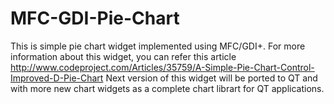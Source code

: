 # MFC-GDI-Pie-Chart

This is simple pie chart widget implemented using MFC/GDI+. For more information about this
widget, you can refer this article
http://www.codeproject.com/Articles/35759/A-Simple-Pie-Chart-Control-Improved-D-Pie-Chart
Next version of this widget will be ported to QT and with more new chart widgets as a complete chart librart
for QT applications.
